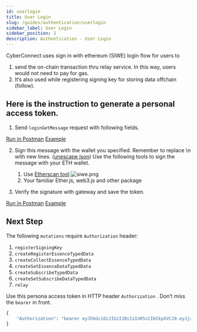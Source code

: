 ```yaml
---
id: userlogin
title: User Login
slug: /guides/authentication/userlogin
sidebar_label: User Login
sidebar_position: 2
description: Authentication - User Login
---
```


CyberConnect uses sign in with ethereum (SIWE) login flow for users to

1. send the on-chain transaction thru relay service. In this way, users would not need to pay for gas.
2. It’s also used while registering signing key for storing data offchain (follow).

## Here is the instruction to generate a personal access token.

1. Send `loginGetMessage` request with following fields.

[Run in Postman](https://www.postman.com/cyberconnect-v2/workspace/cyberconnect-v2/request/20133006-65a1a72b-22e5-4a54-be1d-b1b91dba31ac) [Example](https://www.postman.com/cyberconnect-v2/workspace/cyberconnect-v2/example/20133006-8d396a05-d7cc-4385-9fd4-acb7fa4306a0)

2. Sign this message with the wallet you specified. Remember to replace \n with new lines. ([unescape json](https://www.freeformatter.com/json-escape.html#before-output)) Use the following tools to sign the message with your ETH wallet.

   1. Use [Etherscan tool](https://etherscan.io/verifiedSignatures#)
      ![siwe.png](/img/v2/siwe.png)
   2. Your familiar Ether.js, web3.js and other package

3. Verify the signature with gateway and save the token.

[Run in Postman](https://www.postman.com/cyberconnect-v2/workspace/cyberconnect-v2/request/20133006-1d6e0771-8200-45d0-8d63-be0ef2091752) [Example](https://www.postman.com/cyberconnect-v2/workspace/cyberconnect-v2/example/20133006-62493db6-fdda-4d78-af2b-5486e35d0a0d)

## Next Step

The following `mutations` require `Authorization` header:

1. `registerSigningKey`
2. `createRegisterEssenceTypedData`
3. `createCollectEssenceTypedData`
4. `createSetEssenceDataTypedData`
5. `createSubscribeTypedData`
6. `createSetSubscribeDataTypedData`
7. `relay`

Use this persona access token in HTTP header `Authorization` . Don’t miss the `bearer` in front.

```graphql
{
	"Authorization": "bearer eyJhbGciOiJIUzI1NiIsInR5cCI6IkpXVCJ9.eyJjaGFpbl9pZCI6MSwiZG9tYWluIjoiY3liZXJjb25uZWN0Lm1lIiwiYWRkcmVzcyI6IjB4OTI3ZjM1NTExNzcyMWUwRThBN2I1ZUEyMDAwMmI2NUI4YTU1MTg5MCIsImlzcyI6IkN5YmVyQ29ubmVjdCIsImV4cCI6MTY2NTA4NDU2MywiaWF0IjoxNjYyNDkyNTYzfQ.X3Y-gTTnsmpNRqkZ3vAAv3UOnHBb5WH5EZ2sOcJRPnw"
}
```

